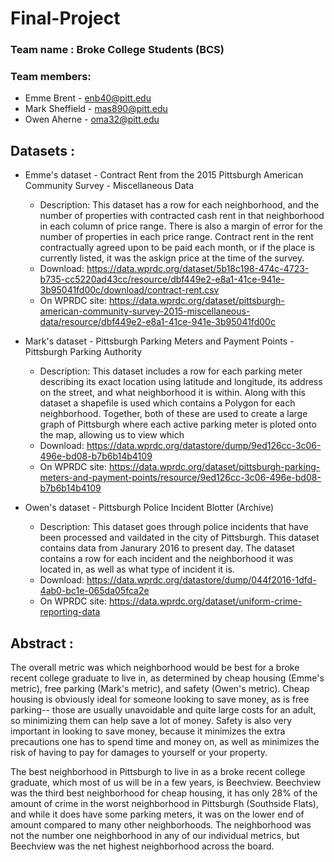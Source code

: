 # Final-Project

### Team name : Broke College Students (BCS)
### Team members: 
* Emme Brent - enb40@pitt.edu
* Mark Sheffield - mas890@pitt.edu
* Owen Aherne - oma32@pitt.edu

## Datasets : 
* Emme's dataset - Contract Rent from the 2015 Pittsburgh American Community Survey - Miscellaneous Data
    * Description: This dataset has a row for each neighborhood, and the number of properties with contracted cash rent in that neighborhood in each column of price range. There is also a margin of error for the number of properties in each price range. Contract rent in the rent contractually agreed upon to be paid each month, or if the place is currently listed, it was the askign price at the time of the survey. 
    * Download: https://data.wprdc.org/dataset/5b18c198-474c-4723-b735-cc5220ad43cc/resource/dbf449e2-e8a1-41ce-941e-3b95041fd00c/download/contract-rent.csv
    * On WPRDC site: https://data.wprdc.org/dataset/pittsburgh-american-community-survey-2015-miscellaneous-data/resource/dbf449e2-e8a1-41ce-941e-3b95041fd00c
    
* Mark's dataset - Pittsburgh Parking Meters and Payment Points - Pittsburgh Parking Authority
    * Description: This dataset includes a row for each parking meter describing its exact location using latitude and longitude, its address on the street, and what neighborhood it is within. Along with this dataset a shapefile is used which contains a Polygon for each neighborhood. Together, both of these are used to create a large graph of Pittsburgh where each active parking meter is ploted onto the map, allowing us to view which 
    * Download: https://data.wprdc.org/datastore/dump/9ed126cc-3c06-496e-bd08-b7b6b14b4109
    * On WPRDC site: https://data.wprdc.org/dataset/pittsburgh-parking-meters-and-payment-points/resource/9ed126cc-3c06-496e-bd08-b7b6b14b4109


* Owen's dataset - Pittsburgh Police Incident Blotter (Archive)
    * Description: This dataset goes through police incidents that have been processed and vaildated in the city of Pittsburgh. This dataset contains data from Janurary 2016 to present day. The dataset contains a row for each incident and the neighborhood it was located in, as well as what type of incident it is. 
    * Download: https://data.wprdc.org/datastore/dump/044f2016-1dfd-4ab0-bc1e-065da05fca2e
    * On WPRDC site: https://data.wprdc.org/dataset/uniform-crime-reporting-data


## Abstract : 
The overall metric was which neighborhood would be best for a broke recent college graduate to live in, as determined by cheap housing (Emme's metric), free parking (Mark's metric), and safety (Owen's metric). Cheap housing is obviously ideal for someone looking to save money, as is free parking-- those are usually unavoidable and quite large costs for an adult, so minimizing them can help save a lot of money. Safety is also very important in looking to save money, because it minimizes the extra precautions one has to spend time and money on, as well as minimizes the risk of having to pay for damages to yourself or your property. 

The best neighborhood in Pittsburgh to live in as a broke recent college graduate, which most of us will be in a few years, is Beechview. Beechview was the third best neighborhood for cheap housing, it has only 28% of the amount of crime in the worst neighborhood in Pittsburgh (Southside Flats), and while it does have some parking meters, it was on the lower end of amount compared to many other neighborhoods. The neighborhood was not the number one neighborhood in any of our individual metrics, but Beechview was the net highest neighborhood across the board. 